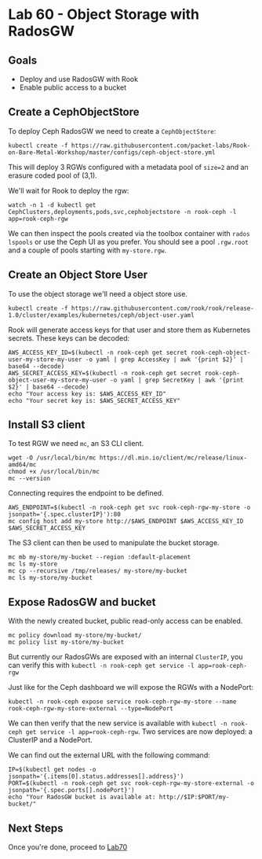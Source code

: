 # Lab 60 - Object Storage with RadosGW

## Goals

* Deploy and use RadosGW with Rook
* Enable public access to a bucket

## Create a CephObjectStore

To deploy Ceph RadosGW we need to create a `CephObjectStore`:
```
kubectl create -f https://raw.githubusercontent.com/packet-labs/Rook-on-Bare-Metal-Workshop/master/configs/ceph-object-store.yml
```
This will deploy 3 RGWs configured with a metadata pool of `size=2` and an erasure coded pool of (3,1).

We'll wait for Rook to deploy the rgw:
```
watch -n 1 -d kubectl get CephClusters,deployments,pods,svc,cephobjectstore -n rook-ceph -l app=rook-ceph-rgw
```

We can then inspect the pools created via the toolbox container with `rados lspools` or use the Ceph UI as you prefer.
You should see a pool `.rgw.root` and a couple of pools starting with `my-store.rgw`.

## Create an Object Store User

To use the object storage we'll need a object store use.
```
kubectl create -f https://raw.githubusercontent.com/rook/rook/release-1.0/cluster/examples/kubernetes/ceph/object-user.yaml
```
Rook will generate access keys for that user and store them as Kubernetes secrets. These keys can be decoded:
```
AWS_ACCESS_KEY_ID=$(kubectl -n rook-ceph get secret rook-ceph-object-user-my-store-my-user -o yaml | grep AccessKey | awk '{print $2}' | base64 --decode)
AWS_SECRET_ACCESS_KEY=$(kubectl -n rook-ceph get secret rook-ceph-object-user-my-store-my-user -o yaml | grep SecretKey | awk '{print $2}' | base64 --decode)
echo "Your access key is: $AWS_ACCESS_KEY_ID"
echo "Your secret key is: $AWS_SECRET_ACCESS_KEY"
```

## Install S3 client
To test RGW we need `mc`, an S3 CLI client.
```
wget -O /usr/local/bin/mc https://dl.min.io/client/mc/release/linux-amd64/mc
chmod +x /usr/local/bin/mc
mc --version
```

Connecting requires the endpoint to be defined.
```
AWS_ENDPOINT=$(kubectl -n rook-ceph get svc rook-ceph-rgw-my-store -o jsonpath='{.spec.clusterIP}'):80
mc config host add my-store http://$AWS_ENDPOINT $AWS_ACCESS_KEY_ID $AWS_SECRET_ACCESS_KEY
```

The S3 client can then be used to manipulate the bucket storage.
```
mc mb my-store/my-bucket --region :default-placement
mc ls my-store
mc cp --recursive /tmp/releases/ my-store/my-bucket
mc ls my-store/my-bucket
```

## Expose RadosGW and bucket

With the newly created bucket, public read-only access can be enabled.

```
mc policy download my-store/my-bucket/
mc policy list my-store/my-bucket
```


But currently our RadosGWs are exposed with an internal `ClusterIP`, you can verify this with `kubectl -n rook-ceph get service -l app=rook-ceph-rgw`

Just like for the Ceph dashboard we will expose the RGWs with a NodePort:
```
kubectl -n rook-ceph expose service rook-ceph-rgw-my-store --name rook-ceph-rgw-my-store-external --type=NodePort
```
We can then verify that the new service is available with `kubectl -n rook-ceph get service -l app=rook-ceph-rgw`. Two services are now deployed: a ClusterIP and a NodePort.

We can find out the external URL with the following command:
```
IP=$(kubectl get nodes -o jsonpath='{.items[0].status.addresses[].address}')
PORT=$(kubectl -n rook-ceph get svc rook-ceph-rgw-my-store-external -o jsonpath='{.spec.ports[].nodePort}')
echo "Your RadosGW bucket is available at: http://$IP:$PORT/my-bucket/"
```

## Next Steps

Once you're done, proceed to [Lab70](Lab70.md)
